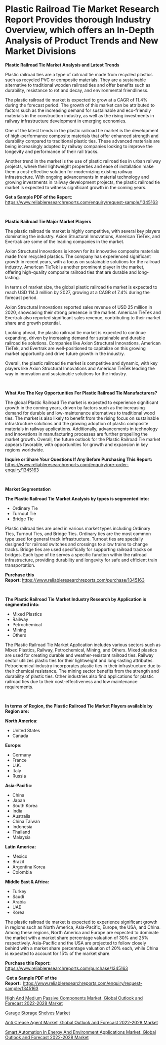 <p><h1>Plastic Railroad Tie Market Research Report Provides thorough Industry Overview, which offers an In-Depth Analysis of Product Trends and New Market Divisions</h1></p><p><strong>Plastic Railroad Tie Market Analysis and Latest Trends</strong></p>
<p><p>Plastic railroad ties are a type of railroad tie made from recycled plastics such as recycled PVC or composite materials. They are a sustainable alternative to traditional wooden railroad ties and offer benefits such as durability, resistance to rot and decay, and environmental friendliness.</p><p>The plastic railroad tie market is expected to grow at a CAGR of 11.4% during the forecast period. The growth of this market can be attributed to factors such as the increasing demand for sustainable and eco-friendly materials in the construction industry, as well as the rising investments in railway infrastructure development in emerging economies.</p><p>One of the latest trends in the plastic railroad tie market is the development of high-performance composite materials that offer enhanced strength and durability compared to traditional plastic ties. These advanced materials are being increasingly adopted by railway companies looking to improve the longevity and performance of their rail tracks.</p><p>Another trend in the market is the use of plastic railroad ties in urban railway projects, where their lightweight properties and ease of installation make them a cost-effective solution for modernizing existing railway infrastructure. With ongoing advancements in material technology and growing investments in railway development projects, the plastic railroad tie market is expected to witness significant growth in the coming years.</p></p>
<p><strong>Get a Sample PDF of the Report:&nbsp;</strong> <a href="https://www.reliableresearchreports.com/enquiry/request-sample/1345163">https://www.reliableresearchreports.com/enquiry/request-sample/1345163</a></p>
<p>&nbsp;</p>
<p><strong>Plastic Railroad Tie Major Market Players</strong></p>
<p><p>The plastic railroad tie market is highly competitive, with several key players dominating the industry. Axion Structural Innovations, American TieTek, and Evertrak are some of the leading companies in the market. </p><p>Axion Structural Innovations is known for its innovative composite materials made from recycled plastics. The company has experienced significant growth in recent years, with a focus on sustainable solutions for the railroad industry. American TieTek is another prominent player in the market, offering high-quality composite railroad ties that are durable and long-lasting. </p><p>In terms of market size, the global plastic railroad tie market is expected to reach USD 114.3 million by 2027, growing at a CAGR of 7.4% during the forecast period. </p><p>Axion Structural Innovations reported sales revenue of USD 25 million in 2020, showcasing their strong presence in the market. American TieTek and Evertrak also reported significant sales revenue, contributing to their market share and growth potential. </p><p>Looking ahead, the plastic railroad tie market is expected to continue expanding, driven by increasing demand for sustainable and durable railroad tie solutions. Companies like Axion Structural Innovations, American TieTek, and Evertrak are well-positioned to capitalize on this growing market opportunity and drive future growth in the industry. </p><p>Overall, the plastic railroad tie market is competitive and dynamic, with key players like Axion Structural Innovations and American TieTek leading the way in innovation and sustainable solutions for the industry.</p></p>
<p>&nbsp;</p>
<p><strong>What Are The Key Opportunities For Plastic Railroad Tie Manufacturers?</strong></p>
<p><p>The global Plastic Railroad Tie market is expected to experience significant growth in the coming years, driven by factors such as the increasing demand for durable and low-maintenance alternatives to traditional wood ties. The market is also likely to benefit from the rising focus on sustainable infrastructure solutions and the growing adoption of plastic composite materials in railway applications. Additionally, advancements in technology and innovations in manufacturing processes are further propelling the market growth. Overall, the future outlook for the Plastic Railroad Tie market appears favorable, with opportunities for growth and expansion in key regions worldwide.</p></p>
<p><strong>Inquire or Share Your Questions If Any Before Purchasing This Report:</strong> <a href="https://www.reliableresearchreports.com/enquiry/pre-order-enquiry/1345163">https://www.reliableresearchreports.com/enquiry/pre-order-enquiry/1345163</a></p>
<p>&nbsp;</p>
<p><strong>Market Segmentation</strong></p>
<p><strong>The Plastic Railroad Tie Market Analysis by types is segmented into:</strong></p>
<p><ul><li>Ordinary Tie</li><li>Turnout Tie</li><li>Bridge Tie</li></ul></p>
<p><p>Plastic railroad ties are used in various market types including Ordinary Ties, Turnout Ties, and Bridge Ties. Ordinary ties are the most common type used for general track infrastructure. Turnout ties are specially designed for railroad switches and crossings to allow trains to change tracks. Bridge ties are used specifically for supporting railroad tracks on bridges. Each type of tie serves a specific function within the railroad infrastructure, providing durability and longevity for safe and efficient train transportation.</p></p>
<p><strong>Purchase this Report:&nbsp;</strong><a href="https://www.reliableresearchreports.com/purchase/1345163">https://www.reliableresearchreports.com/purchase/1345163</a></p>
<p>&nbsp;</p>
<p><strong>The Plastic Railroad Tie Market Industry Research by Application is segmented into:</strong></p>
<p><ul><li>Mixed Plastics</li><li>Railway</li><li>Petrochemical</li><li>Mining</li><li>Others</li></ul></p>
<p><p>The Plastic Railroad Tie Market Application includes various sectors such as Mixed Plastics, Railway, Petrochemical, Mining, and Others. Mixed plastics are used for creating durable and weather-resistant railroad ties. Railway sector utilizes plastic ties for their lightweight and long-lasting attributes. Petrochemical industry incorporates plastic ties in their infrastructure due to their chemical resistance. The mining sector benefits from the strength and durability of plastic ties. Other industries also find applications for plastic railroad ties due to their cost-effectiveness and low maintenance requirements.</p></p>
<p>&nbsp;</p>
<p><strong>In terms of Region, the Plastic Railroad Tie Market Players available by Region are:</strong></p>
<p>
    <p> <strong> North America: </strong>
        <ul>
            <li>United States</li>
            <li>Canada</li>
        </ul>
        </p> 
    <p> <strong> Europe: </strong>
        <ul>
            <li>Germany</li>
            <li>France</li>
            <li>U.K.</li>
            <li>Italy</li>
            <li>Russia</li>
        </ul>
        </p> 
    <p> <strong> Asia-Pacific: </strong>
        <ul>
            <li>China</li>
            <li>Japan</li>
            <li>South Korea</li>
            <li>India</li>
            <li>Australia</li>
            <li>China Taiwan</li>
            <li>Indonesia</li>
            <li>Thailand</li>
            <li>Malaysia</li>
        </ul>
        </p> 
    <p> <strong> Latin America: </strong>
        <ul>
            <li>Mexico</li>
            <li>Brazil</li>
            <li>Argentina Korea</li>
            <li>Colombia</li>
        </ul>
        </p> 
    <p> <strong> Middle East & Africa: </strong>
        <ul>
            <li>Turkey</li>
            <li>Saudi</li>
            <li>Arabia</li>
            <li>UAE</li>
            <li>Korea</li>
        </ul>
    </p>
    </p>
<p><p>The plastic railroad tie market is expected to experience significant growth in regions such as North America, Asia-Pacific, Europe, the USA, and China. Among these regions, North America and Europe are expected to dominate the market with a market share percentage valuation of 30% and 25% respectively. Asia-Pacific and the USA are projected to follow closely behind with a market share percentage valuation of 20% each, while China is expected to account for 15% of the market share.</p></p>
<p><strong>Purchase this Report: </strong><a href="https://www.reliableresearchreports.com/purchase/1345163">https://www.reliableresearchreports.com/purchase/1345163</a></p>
<p>&nbsp;<strong>Get a Sample PDF of the Report:&nbsp;&nbsp;</strong><a href="https://www.reliableresearchreports.com/enquiry/request-sample/1345163">https://www.reliableresearchreports.com/enquiry/request-sample/1345163</a></p>
<p><strong></strong></p>
<p><p><a href="https://view.publitas.com/reportprime-1/high-and-medium-passive-components-market-global-outlook-and-forecast-2022-2028-market-size-growth-and-forecast-from-2023-2030/">High And Medium Passive Components Market, Global Outlook and Forecast 2022-2028 Market</a></p><p><a href="https://five-trouble-98a.notion.site/Garage-Storage-Shelves-Market-Size-2024-2031-Global-Industrial-Analysis-Key-Geographical-Regions--1ade9c25e9a0436695e3366ce1ed7696">Garage Storage Shelves Market</a></p><p><a href="https://view.publitas.com/reportprime-1/anti-crease-agent-market-global-outlook-and-forecast-2022-2028-market-size-market-share-and-global-market-analysis-report-2023-2030/">Anti Crease Agent Market, Global Outlook and Forecast 2022-2028 Market</a></p><p><a href="https://view.publitas.com/reportprime-1/smart-automation-in-energy-and-environment-applications-market-global-outlook-and-forecast-2022-2028-market-research-report-unlocks-analysis-on-the-market-financial-status-market-size-and-market-revenue-upto-2030/">Smart Automation In Energy And Environment Applications Market, Global Outlook and Forecast 2022-2028 Market</a></p></p>